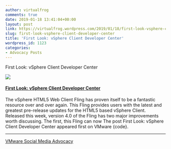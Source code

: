 ```yaml
---
author: virtualfrog
comments: true
date: 2019-01-18 13:41:04+00:00
layout: post
link: https://virtualfrog.wordpress.com/2019/01/18/first-look-vsphere-client-developer-center/
slug: first-look-vsphere-client-developer-center
title: 'First Look: vSphere Client Developer Center'
wordpress_id: 1123
categories:
- Advocacy Posts
---
```


First Look: vSphere Client Developer Center

[![](https://d3utlhu53nfcwz.cloudfront.net/171901/cdnImage/article/db3216ae-22db-4f10-8238-967ece93306a/?size=Box320)](http://bit.ly/2APX820)

#### [First Look: vSphere Client Developer Center](http://bit.ly/2APX820)

The vSphere HTML5 Web Client Fling has proven itself to be a fantastic resource over and over again. This Fling provides users with the latest and greatest pre-release updates for the HTML5 based vSphere Client. Released this week, version 4.0 of the Fling has two major improvements worth discussing. The first, this Fling can now The post First Look: vSphere Client Developer Center appeared first on VMware {code}.

* * *

[VMware Social Media Advocacy](http://advocacy.vmware.com)
